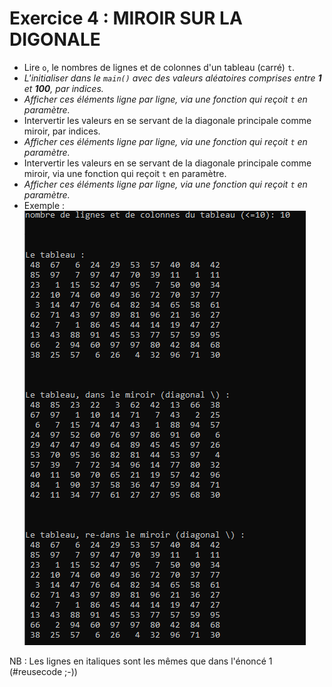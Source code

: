 # Exercice 4 : MIROIR SUR LA DIGONALE

+ Lire `o`, le nombres de lignes et de colonnes d'un tableau (carré) `t`.
+ *L'initialiser dans le `main()` avec des valeurs aléatoires comprises entre **1** et **100**, par indices.*
+ *Afficher ces éléments ligne par ligne, via une fonction qui reçoit `t` en paramètre.*
+ Intervertir les valeurs en se servant de la diagonale principale comme miroir, par indices.
+ *Afficher ces éléments ligne par ligne, via une fonction qui reçoit `t` en paramètre.*
+ Intervertir les valeurs en se servant de la diagonale principale comme miroir, via une fonction qui reçoit `t` en paramètre.
+ *Afficher ces éléments ligne par ligne, via une fonction qui reçoit `t` en paramètre.*
+ Exemple :
![une exécution de la solution](images/exemple-ex4.png)

NB : Les lignes en italiques sont les mêmes que dans l'énoncé 1 (#reusecode ;-))
